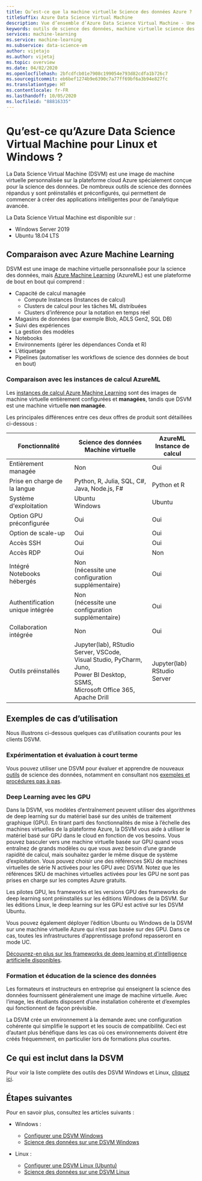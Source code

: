 ```yaml
---
title: Qu’est-ce que la machine virtuelle Science des données Azure ?
titleSuffix: Azure Data Science Virtual Machine
description: Vue d’ensemble d’Azure Data Science Virtual Machine - Une machine virtuelle facile à utiliser sur la plateforme cloud Azure avec des bibliothèques et des outils préinstallés et configurés pour la science des données.
keywords: outils de science des données, machine virtuelle science des données, outils pour la science des données, science des données linux
services: machine-learning
ms.service: machine-learning
ms.subservice: data-science-vm
author: vijetajo
ms.author: vijetaj
ms.topic: overview
ms.date: 04/02/2020
ms.openlocfilehash: 2bfcdfcb01e7908c199054e793d82cdfa1b726c7
ms.sourcegitcommit: eb6bef1274b9e6390c7a77ff69bf6a3b94e827fc
ms.translationtype: HT
ms.contentlocale: fr-FR
ms.lasthandoff: 10/05/2020
ms.locfileid: "88816335"
---
```

# <a name="what-is-the-azure-data-science-virtual-machine-for-linux-and-windows"></a>Qu’est-ce qu’Azure Data Science Virtual Machine pour Linux et Windows ?

La Data Science Virtual Machine (DSVM) est une image de machine virtuelle personnalisée sur la plateforme cloud Azure spécialement conçue pour la science des données. De nombreux outils de science des données répandus y sont préinstallés et préconfigurés, qui permettent de commencer à créer des applications intelligentes pour de l’analytique avancée.

La Data Science Virtual Machine est disponible sur :

+ Windows Server 2019
+ Ubuntu 18.04 LTS

## <a name="comparison-with-azure-machine-learning"></a>Comparaison avec Azure Machine Learning

DSVM est une image de machine virtuelle personnalisée pour la science des données, mais [Azure Machine Learning](https://docs.microsoft.com/azure/machine-learning/overview-what-is-azure-ml) (AzureML) est une plateforme de bout en bout qui comprend :

+ Capacité de calcul managée
  + Compute Instances (Instances de calcul)
  + Clusters de calcul pour les tâches ML distribuées
  + Clusters d’inférence pour la notation en temps réel
+ Magasins de données (par exemple Blob, ADLS Gen2, SQL DB)
+ Suivi des expériences
+ La gestion des modèles
+ Notebooks
+ Environnements (gérer les dépendances Conda et R)
+ L’étiquetage
+ Pipelines (automatiser les workflows de science des données de bout en bout)

### <a name="comparison-with-azureml-compute-instances"></a>Comparaison avec les instances de calcul AzureML

Les [instances de calcul Azure Machine Learning](https://docs.microsoft.com/azure/machine-learning/concept-compute-instance) sont des images de machine virtuelle entièrement configurées et __managées__, tandis que DSVM est une machine virtuelle __non managée__.

Les principales différences entre ces deux offres de produit sont détaillées ci-dessous :


|Fonctionnalité |Science des données<br>Machine virtuelle |AzureML<br>Instance de calcul  | 
|---------|---------|---------|
| Entièrement managée | Non        | Oui        |
|Prise en charge de la langue     |  Python, R, Julia, SQL, C#,<br> Java, Node.js, F#       | Python et R        |
|Système d'exploitation     | Ubuntu<br>Windows         |    Ubuntu     |
|Option GPU préconfigurée     |  Oui       |    Oui     |
|Option de scale-up | Oui | Oui |
|Accès SSH    | Oui        |    Oui     |
|Accès RDP    | Oui        |     Non    |
|Intégré<br>Notebooks hébergés     |   Non<br>(nécessite une configuration supplémentaire)      |      Oui   |
|Authentification unique intégrée     | Non <br>(nécessite une configuration supplémentaire)         |    Oui     |
|Collaboration intégrée     | Non         | Oui        |
|Outils préinstallés     |  Jupyter(lab), RStudio Server, VSCode,<br> Visual Studio, PyCharm, Juno,<br>Power BI Desktop, SSMS, <br>Microsoft Office 365, Apache Drill       |     Jupyter(lab)<br> RStudio Server   |

## <a name="sample-use-cases"></a>Exemples de cas d’utilisation

Nous illustrons ci-dessous quelques cas d’utilisation courants pour les clients DSVM.

### <a name="short-term-experimentation-and-evaluation"></a>Expérimentation et évaluation à court terme

Vous pouvez utiliser une DSVM pour évaluer et apprendre de nouveaux [outils](./tools-included.md) de science des données, notamment en consultant nos [exemples et procédures pas à pas](./dsvm-samples-and-walkthroughs.md).

### <a name="deep-learning-with-gpus"></a>Deep Learning avec les GPU

Dans la DSVM, vos modèles d’entraînement peuvent utiliser des algorithmes de deep learning sur du matériel basé sur des unités de traitement graphique (GPU). En tirant parti des fonctionnalités de mise à l’échelle des machines virtuelles de la plateforme Azure, la DSVM vous aide à utiliser le matériel basé sur GPU dans le cloud en fonction de vos besoins. Vous pouvez basculer vers une machine virtuelle basée sur GPU quand vous entraînez de grands modèles ou que vous avez besoin d’une grande rapidité de calcul, mais souhaitez garder le même disque de système d’exploitation. Vous pouvez choisir une des références SKU de machines virtuelles de série N activées pour les GPU avec DSVM. Notez que les références SKU de machines virtuelles activées pour les GPU ne sont pas prises en charge sur les comptes Azure gratuits.

Les pilotes GPU, les frameworks et les versions GPU des frameworks de deep learning sont préinstallés sur les éditions Windows de la DSVM. Sur les éditions Linux, le deep learning sur les GPU est activé sur les DSVM Ubuntu. 

Vous pouvez également déployer l’édition Ubuntu ou Windows de la DSVM sur une machine virtuelle Azure qui n’est pas basée sur des GPU. Dans ce cas, toutes les infrastructures d’apprentissage profond repasseront en mode UC.

[Découvrez-en plus sur les frameworks de deep learning et d’intelligence artificielle disponibles](dsvm-tools-deep-learning-frameworks.md).

### <a name="data-science-training-and-education"></a>Formation et éducation de la science des données

Les formateurs et instructeurs en entreprise qui enseignent la science des données fournissent généralement une image de machine virtuelle. Avec l’image, les étudiants disposent d’une installation cohérente et d’exemples qui fonctionnent de façon prévisible.

La DSVM crée un environnement à la demande avec une configuration cohérente qui simplifie le support et les soucis de compatibilité. Ceci est d’autant plus bénéfique dans les cas où ces environnements doivent être créés fréquemment, en particulier lors de formations plus courtes.


## <a name="whats-included-on-the-dsvm"></a>Ce qui est inclut dans la DSVM

Pour voir la liste complète des outils des DSVM Windows et Linux, [cliquez ici](tools-included.md).

## <a name="next-steps"></a>Étapes suivantes

Pour en savoir plus, consultez les articles suivants :

+ Windows :
  + [Configurer une DSVM Windows](provision-vm.md)
  + [Science des données sur une DSVM Windows](vm-do-ten-things.md)

+ Linux :
  + [Configurer une DSVM Linux (Ubuntu)](dsvm-ubuntu-intro.md)
  + [Science des données sur une DSVM Linux](linux-dsvm-walkthrough.md)
